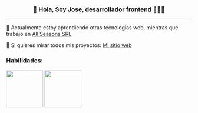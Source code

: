 <p align="center" width="300">
   <h3 align="center">👋 Hola, Soy Jose, desarrollador frontend 👨🏻‍💻</h3>
</p>

***

🔭 Actualmente estoy aprendiendo otras tecnologias web, mientras que trabajo en [All Seasons SRL](https://www.allseasons.com.ar/)

🌱 Si quieres mirar todos mis proyectos: [Mi sitio web](https://joseduarte.netlify.app/)

<p align="center">
   <h3>Habilidades:</h3>
   <img align="center" width="100" src="https://upload.wikimedia.org/wikipedia/commons/thumb/9/95/Vue.js_Logo_2.svg/800px-Vue.js_Logo_2.svg.png" />
   <img align="center" width="100" src="https://cdn.quasar.dev/logo-v2/svg/logo.svg" />
</p>


<!--
**josegduarte96/josegduarte96** is a ✨ _special_ ✨ repository because its `README.md` (this file) appears on your GitHub profile.

Here are some ideas to get you started:

- 🔭 I’m currently working on ...
- 🌱 I’m currently learning ...
- 👯 I’m looking to collaborate on ...
- 🤔 I’m looking for help with ...
- 💬 Ask me about ...
- 📫 How to reach me: ...
- 😄 Pronouns: ...
- ⚡ Fun fact: ...
-->

